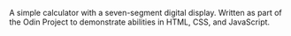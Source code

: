 A simple calculator with a seven-segment digital display. Written as part of the Odin Project to demonstrate abilities in HTML, CSS, and JavaScript.
